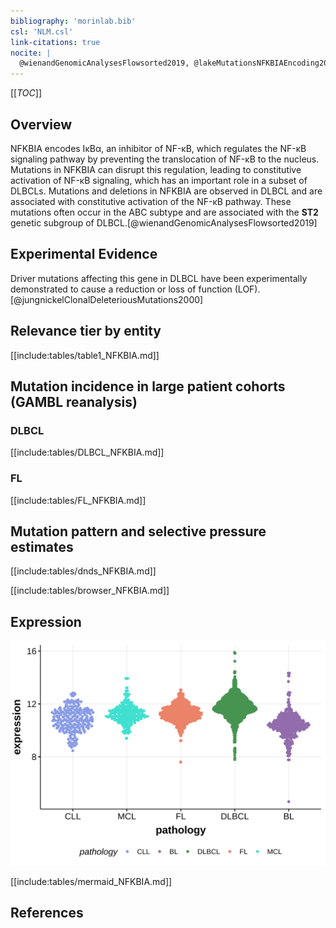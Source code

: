 ```yaml
---
bibliography: 'morinlab.bib'
csl: 'NLM.csl'
link-citations: true
nocite: |
  @wienandGenomicAnalysesFlowsorted2019, @lakeMutationsNFKBIAEncoding2009, @russler-germainMutationsAssociatedProgression2023, 
---
```

[[_TOC_]]

## Overview
NFKBIA encodes IκBα, an inhibitor of NF-κB, which regulates the NF-κB signaling pathway by preventing the translocation of NF-κB to the nucleus. Mutations in NFKBIA can disrupt this regulation, leading to constitutive activation of NF-κB signaling, which has an important role in a subset of DLBCLs. Mutations and deletions in NFKBIA are observed in DLBCL and are associated with constitutive activation of the NF-κB pathway. These mutations often occur in the ABC subtype and are associated with the **ST2** genetic subgroup of DLBCL.[@wienandGenomicAnalysesFlowsorted2019]


## Experimental Evidence

Driver mutations affecting this gene in DLBCL have been experimentally demonstrated to cause a reduction or loss of function (LOF).[@jungnickelClonalDeleteriousMutations2000]

## Relevance tier by entity

[[include:tables/table1_NFKBIA.md]]

## Mutation incidence in large patient cohorts (GAMBL reanalysis)

### DLBCL
[[include:tables/DLBCL_NFKBIA.md]]

### FL
[[include:tables/FL_NFKBIA.md]]

## Mutation pattern and selective pressure estimates

[[include:tables/dnds_NFKBIA.md]]

[[include:tables/browser_NFKBIA.md]]

## Expression
![](images/gene_expression/NFKBIA_by_pathology.svg)


<!-- ORIGIN: lakeMutationsNFKBIAEncoding2009 -->
<!-- DLBCL: lakeMutationsNFKBIAEncoding2009 -->
<!-- FL: russler-germainMutationsAssociatedProgression2023b -->
<!-- PMBL: wienandGenomicAnalysesFlowsorted2019b -->

[[include:tables/mermaid_NFKBIA.md]]

## References

